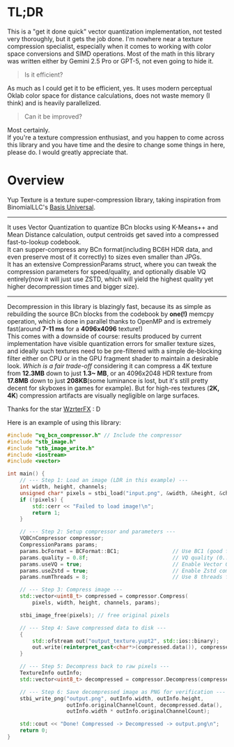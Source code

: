 # **TL;DR**  
This is a "get it done quick" vector quantization implementation, not tested very thoroughly, but it gets the job done. I'm nowhere near a texture compression specialist, especially when it comes to working with color space conversions and SIMD operations. Most of the math in this library was written either by Gemini 2.5 Pro or GPT-5, not even going to hide it.  
> Is it efficient?  
  
As much as I could get it to be efficient, yes. It uses modern perceptual Oklab color space for distance calculations, does not waste memory (I think) and is heavily parallelized.  
 
> Can it be improved?  

Most certainly.  
If you're a texture compression enthusiast, and you happen to come across this library and you have time and the desire to change some things in here, please do. I would greatly appreciate that.  
# Overview  
Yup Texture is a texture super-compression library, taking inspiration from BinomialLLC's [Basis Universal](https://github.com/BinomialLLC/basis_universal).  
***
It uses Vector Quantization to quantize BCn blocks using K-Means++ and Mean Distance calculation, output centroids get saved into a compressed fast-to-lookup codebook.  
It can supper-compress any BCn format(including BC6H HDR data, and even preserve most of it correctly) to sizes even smaller than JPGs.  
It has an extensive CompressionParams struct, where you can tweak the compression parameters for speed/quality, and optionally disable VQ entirely(now it will just use ZSTD, which will yield the highest quality yet higher decompression times and bigger size).
 ***
Decompression in this library is blazingly fast, because its as simple as rebuilding the source BCn blocks from the codebook by **one(!)** memcpy operation, which is done in parallel thanks to OpenMP and is extremely fast(around **7-11 ms** for a **4096x4096** texture!)  
This comes with a downside of course: results produced by current implementation have visible quantization errors for smaller texture sizes, and ideally such textures need to be pre-filtered with a simple de-blocking filter either on CPU or in the GPU fragment shader to maintain a desirable look. 
*Which is a fair trade-off* considering it can compress a 4K texture from **12.3MB** down to just **1.3~ MB**, or an 4096x2048 HDR texture from **17.8MB** down to just **208KB**(some luminance is lost, but it's still pretty decent for skyboxes in games for example).
But for high-res textures (**2K, 4K**) compression artifacts are visually negligible on large surfaces.

Thanks for the star [WzrterFX](https://github.com/WzrterFX) : D

Here is an example of using this library:
```cpp
#include "vq_bcn_compressor.h" // Include the compressor
#include "stb_image.h"
#include "stb_image_write.h"
#include <iostream>
#include <vector>

int main() {
    // --- Step 1: Load an image (LDR in this example) ---
    int width, height, channels;
    unsigned char* pixels = stbi_load("input.png", &width, &height, &channels, 0);
    if (!pixels) {
        std::cerr << "Failed to load image!\n";
        return 1;
    }

    // --- Step 2: Setup compressor and parameters ---
    VQBCnCompressor compressor;
    CompressionParams params;
    params.bcFormat = BCFormat::BC1;                 // Use BC1 (good for albedo textures)
    params.quality = 0.8f;                           // VQ quality (0..1)
    params.useVQ = true;                             // Enable Vector Quantization
    params.useZstd = true;                           // Enable Zstd compression
    params.numThreads = 8;                           // Use 8 threads for speed

    // --- Step 3: Compress image ---
    std::vector<uint8_t> compressed = compressor.Compress(
        pixels, width, height, channels, params);

    stbi_image_free(pixels); // free original pixels

    // --- Step 4: Save compressed data to disk ---
    {
        std::ofstream out("output_texture.yupt2", std::ios::binary);
        out.write(reinterpret_cast<char*>(compressed.data()), compressed.size());
    }

    // --- Step 5: Decompress back to raw pixels ---
    TextureInfo outInfo;
    std::vector<uint8_t> decompressed = compressor.Decompress(compressed, outInfo);

    // --- Step 6: Save decompressed image as PNG for verification ---
    stbi_write_png("output.png", outInfo.width, outInfo.height,
                   outInfo.originalChannelCount, decompressed.data(),
                   outInfo.width * outInfo.originalChannelCount);

    std::cout << "Done! Compressed -> Decompressed -> output.png\n";
    return 0;
}
```